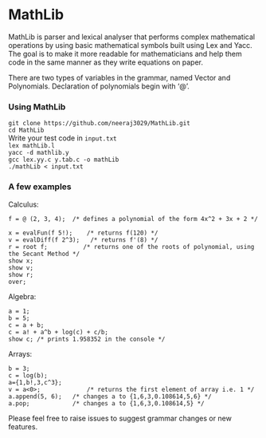 # MathLib

MathLib is parser and lexical analyser that performs complex mathematical operations by using basic mathematical symbols built using Lex and Yacc. The goal is to make it more readable for mathematicians and help them code in the same manner as they write equations on paper. 

There are two types of variables in the grammar, named Vector and Polynomials. Declaration of polynomials begin with ‘@’.

### Using MathLib



`git clone https://github.com/neeraj3029/MathLib.git` \
`cd MathLib` \
Write your test code in `input.txt` \
`lex mathLib.l` \
`yacc -d mathlib.y` \
`gcc lex.yy.c y.tab.c -o mathLib` \
`./mathLib < input.txt`

### A few examples

Calculus:
```
f = @ (2, 3, 4);  /* defines a polynomial of the form 4x^2 + 3x + 2 */

x = evalFun(f 5!);    /* returns f(120) */
v = evalDiff(f 2^3);   /* returns f'(8) */
r = root f;          /* returns one of the roots of polynomial, using the Secant Method */
show x;
show v;
show r;
over;
```


Algebra:
```
a = 1;
b = 5;
c = a + b;
c = a! + a^b + log(c) + c/b;
show c; /* prints 1.958352 in the console */
```

Arrays:
```
b = 3;
c = log(b);
a={1,b!,3,c^3};
v = a<0>;             /* returns the first element of array i.e. 1 */
a.append(5, 6);   /* changes a to {1,6,3,0.108614,5,6} */
a.pop;            /* changes a to {1,6,3,0.108614,5} */
```

Please feel free to raise issues to suggest grammar changes or new features.










